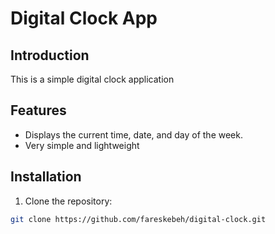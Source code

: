 # Digital Clock App

## Introduction
This is a simple digital clock application

## Features
- Displays the current time, date, and day of the week.
- Very simple and lightweight

## Installation
1. Clone the repository:
  ```bash
  git clone https://github.com/fareskebeh/digital-clock.git